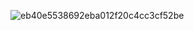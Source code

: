![eb40e5538692eba012f20c4cc3cf52be](https://github.com/user-attachments/assets/d884d9c7-6324-4a11-ae11-e52795b7538e)

